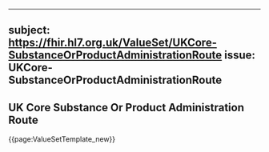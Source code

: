 
---
subject: https://fhir.hl7.org.uk/ValueSet/UKCore-SubstanceOrProductAdministrationRoute
issue: UKCore-SubstanceOrProductAdministrationRoute
---
## UK Core Substance Or Product Administration Route

{{page:ValueSetTemplate_new}}
    
